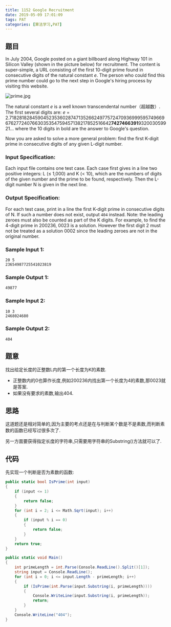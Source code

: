 ```yaml
---
title: 1152 Google Recruitment
date: 2019-05-09 17:01:09
tags: PAT
categories: [算法学习,PAT]
---
```


## 题目

In July 2004, Google posted on a giant billboard along Highway 101 in Silicon Valley (shown in the picture below) for recruitment. The content is super-simple, a URL consisting of the first 10-digit prime found in consecutive digits of the natural constant *e*. The person who could find this prime number could go to the next step in Google's hiring process by visiting this website.

![prime.jpg](https://images.ptausercontent.com/57148679-d574-4f49-b048-775c6c07791c.jpg)

The natural constant *e* is a well known transcendental number（超越数）. The first several digits are: *e* = 2.71828182845904523536028747135266249775724709369995957496696762772407663035354759457138217852516642**7427466391**932003059921... where the 10 digits in bold are the answer to Google's question.

Now you are asked to solve a more general problem: find the first K-digit prime in consecutive digits of any given L-digit number.

### Input Specification:

Each input file contains one test case. Each case first gives in a line two positive integers: L (≤ 1,000) and K (< 10), which are the numbers of digits of the given number and the prime to be found, respectively. Then the L-digit number N is given in the next line.

### Output Specification:

For each test case, print in a line the first K-digit prime in consecutive digits of N. If such a number does not exist, output `404` instead. Note: the leading zeroes must also be counted as part of the K digits. For example, to find the 4-digit prime in 200236, 0023 is a solution. However the first digit 2 must not be treated as a solution 0002 since the leading zeroes are not in the original number.

### Sample Input 1:

```in
20 5
23654987725541023819
```

### Sample Output 1:

```out
49877
```

### Sample Input 2:

```in
10 3
2468024680
```

### Sample Output 2:

```out
404
```

<!-- more -->

## 题意

找出给定长度的正整数L内的第一个长度为K的素数.

- 正整数内的0也算作长度,例如200236内找出第一个长度为4的素数,那0023就是答案.
- 如果没有要求的素数,输出404.

## 思路

这道题还是相对简单的,因为主要的考点还是在与判断某个数是不是素数,而判断素数的函数已经写过很多次了.

另一方面要获得指定长度的字符串,只需要用字符串的Substring()方法就可以了.

## 代码

先实现一个判断是否为素数的函数:

```c#
public static bool IsPrime(int input)
{
    if (input <= 1)
    {
        return false;
    }
    for (int i = 2; i <= Math.Sqrt(input); i++)
    {
        if (input % i == 0)
        {
            return false;
        }
    }
    return true;
}
```

```c#
public static void Main()
{
    int primeLength = int.Parse(Console.ReadLine().Split()[1]);
    string input = Console.ReadLine();
    for (int i = 0; i <= input.Length - primeLength; i++)
    {
        if (IsPrime(int.Parse(input.Substring(i, primeLength))))
        {
            Console.WriteLine(input.Substring(i, primeLength));
            return;
        }
    }
    Console.WriteLine("404");
}
```


